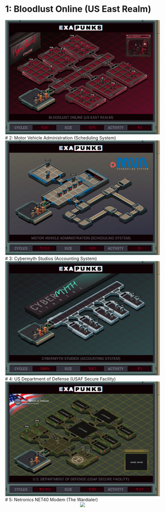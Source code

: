 # 1: Bloodlust Online (US East Realm)

<div align="center"><img src="01-bloodlust-online-us-east-realm/EXAPUNKS - Bloodlust Online (192, 125, 18, 2023-12-01-13-58-32).gif" /></div>
# 2: Motor Vehicle Administration (Scheduling System)

<div align="center"><img src="02-motor-vehicle-administration-scheduling-system/EXAPUNKS - Motor Vehicle Administration (533, 93, 8, 2023-12-01-13-59-16).gif" /></div>
# 3: Cybermyth Studios (Accounting System)

<div align="center"><img src="03-cybermyth-studios-accounting-system/EXAPUNKS - Cybermyth Studios (926, 180, 10, 2023-12-01-14-00-39).gif" /></div>
# 4: US Department of Defense (USAF Secure Facility)

<div align="center"><img src="04-us-department-of-defense-usaf-secure-facility/EXAPUNKS - U.S. Department of Defense (1049, 136, 104, 2023-12-01-14-02-33).gif" /></div>
# 5: Netronics NET40 Modem (The Wardialer)

<div align="center"><img src="05-netronics-net40-modem-the-wardialer/EXAPUNKS - NETronics NET40 Modem (193772, 150, 1025, 2023-12-01-22-56-21).gif" /></div>
